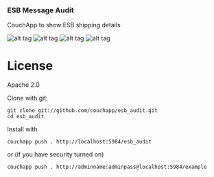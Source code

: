 ### ESB Message Audit

CouchApp to show ESB shipping details



![alt tag](/cruzegoodin/esb_message_audit/blob/master/_attachments/images/Page1.png?raw=true)
![alt tag](/cruzegoodin/esb_message_audit/blob/master/_attachments/images/Page2.png?raw=true)
![alt tag](/cruzegoodin/esb_message_audit/blob/master/_attachments/images/Page3.png?raw=true)
![alt tag](/cruzegoodin/esb_message_audit/blob/master/_attachments/images/Page4.png?raw=true)

# License

Apache 2.0




Clone with git:

    git clone git://github.com/couchapp/esb_audit.git
    cd esb_audit

Install with 
    
    couchapp push . http://localhost:5984/esb_audit

or (if you have security turned on)

    couchapp push . http://adminname:adminpass@localhost:5984/example
  




